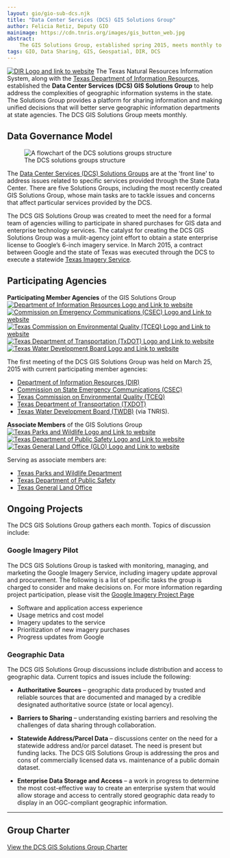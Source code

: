 ```yaml
---
layout: gio/gio-sub-dcs.njk
title: "Data Center Services (DCS) GIS Solutions Group"
author: Felicia Retiz, Deputy GIO
mainimage: https://cdn.tnris.org/images/gis_button_web.jpg
abstract:
    The GIS Solutions Group, established spring 2015, meets monthly to discuss projects and solutions related to GIS services procured through the Data Center Services.
tags: GIO, Data Sharing, GIS, Geospatial, DIR, DCS
---
```


<p class="lead"><a href="https://dir.texas.gov/"><img class="float-right" src="https://cdn.tnris.org/images/dir_logo_med.jpg" alt="DIR Logo and link to website"></a>
The Texas Natural Resources Information System, along with the <a href="https://dir.texas.gov/View-About-DIR/Data-Center/Landing.aspx">Texas Department of Information Resources</a>, established the <strong>Data Center Services (DCS) GIS Solutions Group</strong> to help address the complexities of geographic information systems in the state. The Solutions Group provides a platform for sharing information and making unified decisions that will better serve geographic information departments at state agencies. The DCS GIS Solutions Group meets monthly.</p>

## Data Governance Model

<figure>
<img class="img-fluid" src="https://cdn.tnris.org/images/dcs_groups.jpg" alt="A flowchart of the DCS solutions groups structure">
<figcaption class="right-align">The DCS solutions groups structure</figcaption>
</figure>

The [Data Center Services (DCS) Solutions Groups](https://dir.texas.gov/View-About-DIR/Data-Center/Pages/Content.aspx?id=12) are at the 'front line' to address issues related to specific services provided through the State Data Center. There are five Solutions Groups, including the most recently created GIS Solutions Group, whose main tasks are to tackle issues and concerns that affect particular services provided by the DCS.

The DCS GIS Solutions Group was created to meet the need for a formal team of agencies willing to participate in shared purchases for GIS data and enterprise technology services.  The catalyst for creating the DCS GIS Solutions Group was a mulit-agency joint effort to obtain a state enterprise license to Google’s 6-inch imagery service. In March 2015, a contract between Google and the state of Texas was executed through the DCS to execute a statewide [Texas Imagery Service](/texas-imagery-service).

## Participating Agencies

<section class="gio-agency-collection container">
   <div class="row">
      <div class="member-box member">
        <strong>Participating Member Agencies</strong> of the GIS Solutions Group
      </div>
   </div>
    <div class="row">
      <div class="col-xs-5ths">
        <span class="fa fa-arrow-down member"></span>
        <a class="gio-agency" href="http://www.dir.texas.gov">
          <img class="img-fluid" src="https://cdn.tnris.org/images/dir_logo_padded.jpg" alt="Department of Information Resources Logo and Link to website">
        </a>
      </div>
      <div class="col-xs-5ths">
        <span class="fa fa-arrow-down member"></span>
        <a class="gio-agency" href="http://www.csec.texas.gov/">
          <img class="img-fluid" src="https://cdn.tnris.org/images/csec_logo_med.jpg" alt="Commission on Emergency Communications (CSEC) Logo and Link to website">
        </a>
      </div>
        <div class="col-xs-5ths">
        <span class="fa fa-arrow-down member"></span>
        <a class="gio-agency" href="https://www.tceq.texas.gov">
          <img title="Visit the Texas Commission on Environmental Quality (TCEQ) website" class="img-fluid" src="https://cdn.tnris.org/images/tceq_logo_sm.jpg" alt="Texas Commission on Environmental Quality (TCEQ) Logo and Link to website">
        </a>
      </div>
      <div class="col-xs-5ths">
        <span class="fa fa-arrow-down member"></span>
        <a title="Visit the Texas Department of Transportation website" class="gio-agency" href="http://www.txdot.gov">
          <img class="img-fluid" src="https://cdn.tnris.org/images/txdot.jpg" alt="Texas Department of Transportation (TxDOT) Logo and Link to website">
        </a>
      </div>
      <div class="col-xs-5ths">
        <span class="fa fa-arrow-down member"></span>
        <a class="gio-agency" href="http://www.twdb.texas.gov">
          <img class="img-fluid" src="https://cdn.tnris.org/images/twdb_web_med_rect.jpg" alt="Texas Water Development Board Logo and Link to website">
        </a>
      </div>
   </div>
</section>

The first meeting of the DCS GIS Solutions Group was held on March 25, 2015 with current participating member agencies:

-   [Department of Information Resources (DIR)](https://dir.texas.gov/)
-   [Commission on State Emergency Communications (CSEC)](http://www.csec.texas.gov/)
-   [Texas Commission on Environmental Quality (TCEQ)](https://www.tceq.texas.gov/)
-   [Texas Department of Transportation (TXDOT)](https://www.txdot.gov/)
-   [Texas Water Development Board (TWDB)](http://www.twdb.texas.gov/) (via TNRIS).

<section class="gio-agency-collection container">
   <div class="row">
      <div class="member-box associate">
        <strong>Associate Members</strong> of the GIS Solutions Group
      </div>
   </div>
    <div class="row">
      <div class="col-4">
        <span class="fa fa-arrow-down associate"></span>
        <a class="gio-agency" href="http://www.tpwd.texas.gov">
          <img class="img-fluid" src="https://cdn.tnris.org/images/tpwd_logo.jpg" alt="Texas Parks and Wildlife Logo and Link to website">
        </a>
      </div>
        <div class="col-4">
        <span class="fa fa-arrow-down associate"></span>
        <a class="gio-agency" href="https://www.dps.texas.gov/">
          <img class="img-fluid" src="https://cdn.tnris.org/images/tx_dps_logo.jpg" alt="Texas Department of Public Safety Logo and Link to website">
        </a>
      </div>
      <div class="col-4">
        <span class="fa fa-arrow-down associate"></span>
        <a class="gio-agency" href="http://www.glo.texas.gov">
          <img class="img-fluid" src="https://cdn.tnris.org/images/glo_logo.jpg" alt="Texas General Land Office (GLO) Logo and Link to website">
        </a>
      </div>
</section>

Serving as associate members are:

-   [Texas Parks and Wildlife Department](http://tpwd.texas.gov/)
-   [Texas Department of Public Safety](https://www.dps.texas.gov/)
-   [Texas General Land Office](http://www.glo.texas.gov/)

## Ongoing Projects

The DCS GIS Solutions Group gathers each month. Topics of discussion include:

### Google Imagery Pilot

The DCS GIS Solutions Group is tasked with monitoring, managing, and marketing the Google Imagery Service, including imagery update approval and procurement. The following is a list of specific tasks the group is charged to consider and make decisions on. For more information regarding project participation, please visit the [Google Imagery Project Page](/texas-imagery-service)

-   Software and application access experience
-   Usage metrics and cost model
-   Imagery updates to the service
-   Prioritization of new imagery purchases
-   Progress updates from Google

### Geographic Data

The DCS GIS Solutions Group discussions include distribution and access to geographic data. Current topics and issues include the following:

-   **Authoritative Sources** – geographic data produced by trusted and reliable sources that are documented and managed by a credible designated authoritative source (state or local agency).

-   **Barriers to Sharing** – understanding existing barriers and resolving the challenges of data sharing through collaboration.

-   **Statewide Address/Parcel Data** – discussions center on the need for a statewide address and/or parcel dataset. The need is present but funding lacks. The DCS GIS Solutions Group is addressing the pros and cons of commercially licensed data vs. maintenance of a public domain dataset.

-   **Enterprise Data Storage and Access** – a work in progress to determine the most cost-effective way to create an enterprise system that would allow storage and access to centrally stored geographic data ready to display in an OGC-compliant geographic information.

* * *

## Group Charter

<a href="https://cdn.tnris.org/documents/gis-solution-group-charter-final.pdf"><i class="fa fa-file"></i> View the DCS GIS Solutions Group Charter</a>
